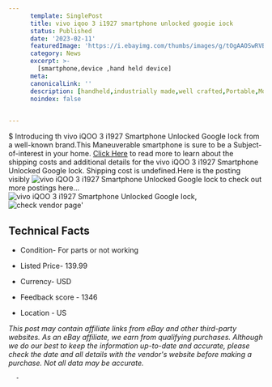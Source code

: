 ```yaml
---
      template: SinglePost
      title: vivo iqoo 3 i1927 smartphone unlocked googie iock
      status: Published
      date: '2023-02-11'
      featuredImage: 'https://i.ebayimg.com/thumbs/images/g/tOgAAOSwRVBi9xMB/s-l225.jpg'
      category: News
      excerpt: >-
        [smartphone,device ,hand held device]
      meta:
      canonicalLink: ''
      description: [handheld,industrially made,well crafted,Portable,Mobile,Compact,Convenient,Lightweight,Maneuverable,Man-portable,Miniature,Carriable,Hand-held,Light,Holdable,Transportable,Mobile device,Pocket-sized,On-the-go,Wireless,Cordless,Compact size,Convenient size, smartphone,device ,hand held device]
      noindex: false
      

---
```

$
      Introducing th vivo iQOO 3 i1927 Smartphone Unlocked GoogIe Iock from a well-known brand.This Maneuverable smartphone is sure to be a Subject-of-interest in your home. [Click Here](https://www.ebay.com/itm/115688843794?hash=item1aef97aa12%3Ag%3AtOgAAOSwRVBi9xMB&mkevt=1&mkcid=1&mkrid=711-53200-19255-0&campid=%253CePNCampaignId%253E&customid=%253CreferenceId%253E&toolid=10049) to read more to learn about the shipping costs and additional details for the vivo iQOO 3 i1927 Smartphone Unlocked GoogIe Iock. Shipping cost is undefined.Here is the posting visibly ![vivo iQOO 3 i1927 Smartphone Unlocked GoogIe Iock](https://i.ebayimg.com/thumbs/images/g/tOgAAOSwRVBi9xMB/s-l225.jpg) to check out more postings here... ![vivo iQOO 3 i1927 Smartphone Unlocked GoogIe Iock](https://i.ebayimg.com/images/g/tOgAAOSwRVBi9xMB/s-l1600.jpg), ![check vendor page](https://origin-galleryplus.ebayimg.com/ws/web/115688843794_2_0_1/225x225.jpg,https://origin-galleryplus.ebayimg.com/ws/web/115688843794_3_0_1/225x225.jpg,https://origin-galleryplus.ebayimg.com/ws/web/115688843794_4_0_1/225x225.jpg,https://origin-galleryplus.ebayimg.com/ws/web/115688843794_5_0_1/225x225.jpg,https://origin-galleryplus.ebayimg.com/ws/web/115688843794_6_0_1/225x225.jpg,https://origin-galleryplus.ebayimg.com/ws/web/115688843794_7_0_1/225x225.jpg,https://origin-galleryplus.ebayimg.com/ws/web/115688843794_8_0_1/225x225.jpg,https://origin-galleryplus.ebayimg.com/ws/web/115688843794_9_0_1/225x225.jpg,https://origin-galleryplus.ebayimg.com/ws/web/115688843794_10_0_1/225x225.jpg,https://origin-galleryplus.ebayimg.com/ws/web/115688843794_11_0_1/225x225.jpg)'

      

 ## Technical Facts 



     
      

 - Condition- For parts or not working 


      

 - Listed Price- 139.99 


      

 - Currency- USD 


      

 - Feedback score - 1346 


      

 - Location - US 


      
      

 *_This post may contain affiliate links from eBay and other third-party websites. As an eBay affiliate, we earn from qualifying purchases. Although we do our best to keep the information up-to-date and accurate, please check the date and all details with the vendor's website before making a purchase. Not all data may be accurate._*




      -
